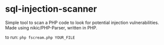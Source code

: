 # sql-injection-scanner

Simple tool to scan a PHP code to look for potential injection vulnerabilities. Made using nikic/PHP-Parser, written in PHP.

to run: `php fscream.php YOUR_FILE`
